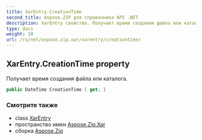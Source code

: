 ```yaml
---
title: XarEntry.CreationTime
second_title: Aspose.ZIP для справочника API .NET
description: XarEntry свойство. Получает время создания файла или каталога.
type: docs
weight: 10
url: /ru/net/aspose.zip.xar/xarentry/creationtime/
---
```

## XarEntry.CreationTime property

Получает время создания файла или каталога.

```csharp
public DateTime CreationTime { get; }
```

### Смотрите также

* class [XarEntry](../)
* пространство имен [Aspose.Zip.Xar](../../xarentry/)
* сборка [Aspose.Zip](../../../)


